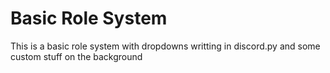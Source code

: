 # Basic Role System

This is a basic role system with dropdowns writting in discord.py and some custom stuff on the background
